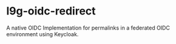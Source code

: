 # l9g-oidc-redirect

A native OIDC Implementation for permalinks in a federated OIDC environment using Keycloak.

